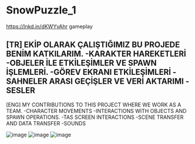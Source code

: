 # SnowPuzzle_1
 
https://lnkd.in/dKWYvAhr gameplay

[TR]
EKİP OLARAK ÇALIŞTIĞIMIZ BU PROJEDE BENİM KATKILARIM.
-KARAKTER HAREKETLERİ
-OBJELER İLE ETKİLEŞİMLER VE SPAWN İŞLEMLERİ.
-GÖREV EKRANI ETKİLEŞİMLERİ
-SAHNELER ARASI GEÇİŞLER VE VERİ AKTARIMI
-SESLER
----------------------------------
[ENG]
MY CONTRIBUTIONS TO THIS PROJECT WHERE WE WORK AS A TEAM.
-CHARACTER MOVEMENTS
-INTERACTIONS WITH OBJECTS AND SPAWN OPERATIONS.
-TAS SCREEN INTERACTIONS
-SCENE TRANSFER AND DATA TRANSFER
-SOUNDS

![image](https://github.com/AhmTD/SnowPuzzle_1/assets/104300902/58690c22-c8c6-451e-bc72-cc167462b77c)
![image](https://github.com/AhmTD/SnowPuzzle_1/assets/104300902/78016f4b-d5db-4ca5-9f03-83fad362e2c4)
![image](https://github.com/AhmTD/SnowPuzzle_1/assets/104300902/87d662b2-7d24-44c2-bc18-62667c19265e)


